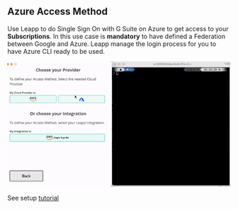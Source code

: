 ## Azure Access Method
Use Leapp to do Single Sign On with G Suite on Azure to get access to your
**Subscriptions**. In this use case is **mandatory** to have defined a Federation
between Google and Azure. Leapp manage the login process for you to have Azure CLI
ready to be used.

![Azure Access Use-case](../videos/Azure.gif)

See setup [tutorial](https://www.github.com/Noovolari/leapp/wiki/tutorials)
